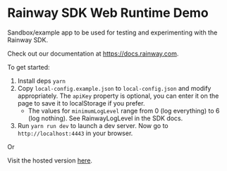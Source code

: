 # Rainway SDK Web Runtime Demo
Sandbox/example app to be used for testing and experimenting with the Rainway SDK.

Check out our documentation at https://docs.rainway.com.

To get started:

1. Install deps `yarn`
2. Copy `local-config.example.json` to `local-config.json` and modify appropriately. The `apiKey` property is optional, you can enter it on the page to save it to localStorage if you prefer.
   * The values for `minimumLogLevel` range from 0 (log everything) to 6 (log nothing). See RainwayLogLevel in the SDK docs.
3. Run `yarn run dev` to launch a dev server. Now go to `http://localhost:4443` in your browser.

Or 

Visit the hosted version [here](https://sdk-builds.rainway.com/demos/web/sandbox/).
